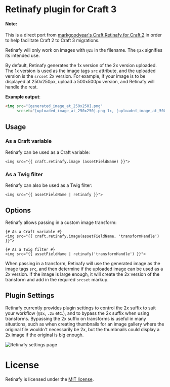 # Retinafy plugin for Craft 3
#### Note:
This is a direct port from [markgoodyear's Craft Retinafy for Craft 2](https://github.com/markgoodyear/craft-retinafy) in order to help facilitate Craft 2 to Craft 3 migrations.


Retinafy will only work on images with `@2x` in the filename. The `@2x` signifies its intended use.

By default, Retinafy generates the 1x version of the 2x version uploaded. The 1x version is used as the image tags `src` attribute, and the uploaded version is the `srcset` 2x version. For example, if your image is to be displayed at 250x250px, upload a 500x500px version, and Retinafy will handle the rest.

**Example output**:

```html
<img src="[generated_image_at_250x250].png"
     srcset="[uploaded_image_at_250x250].png 1x, [uploaded_image_at_500x500].png 2x">
```

## Usage

### As a Craft variable
Retinafy can be used as a Craft variable:

```twig
<img src="{{ craft.retinafy.image (assetFieldName) }}">
```

### As a Twig filter
Retinafy can also be used as a Twig filter:
```twig
<img src="{{ assetFieldName | retinafy }}">
```
## Options
Retinafy allows passing in a custom image transform:

```twig
{# As a Craft variable #}
<img src="{{ craft.retinafy.image(assetFieldName, 'transformHandle') }}">

{# As a Twig filter #}
<img src="{{ assetFieldName | retinafy('transformHandle') }}">
```
When passing in a transform, Retinafy will use the generated image as the image tags `src`, and then determine if the uploaded image can be used as a 2x version. If the image is large enough, it will create the 2x version of the transform and add in the required `srcset` markup.

## Plugin Settings
Retinafy currently provides plugin settings to control the 2x suffix to suit your workflow (`@2x`, `.2x` etc.), and to bypass the 2x suffix when using transforms. Bypassing the 2x suffix on transforms is useful in many situations, such as when creating thumbnails for an image gallery where the original file wouldn't necessarily be 2x, but the thumbnails could display a 2x image if the original is big enough.

![Retinafy settings page](/screenshots/settings.png)

# License
Retinafy is licensed under the [MIT license](/LICENSE.md).
